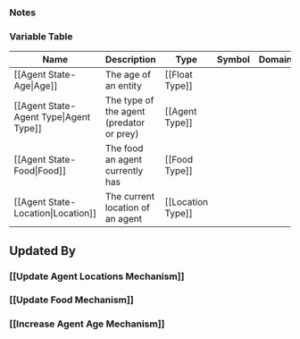 ### Notes

### Variable Table
| Name | Description | Type | Symbol | Domain |
| --- | --- | --- | --- | --- |
|[[Agent State-Age\|Age]]|The age of an entity|[[Float Type]]|||
|[[Agent State-Agent Type\|Agent Type]]|The type of the agent (predator or prey)|[[Agent Type]]|||
|[[Agent State-Food\|Food]]|The food an agent currently has|[[Food Type]]|||
|[[Agent State-Location\|Location]]|The current location of an agent|[[Location Type]]|||


## Updated By
### [[Update Agent Locations Mechanism]]
### [[Update Food Mechanism]]
### [[Increase Agent Age Mechanism]]
